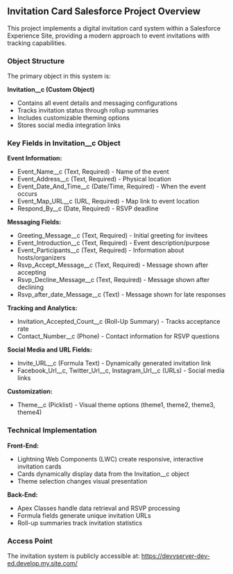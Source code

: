 
## Invitation Card Salesforce Project Overview

This project implements a digital invitation card system within a Salesforce Experience Site, providing a modern approach to event invitations with tracking capabilities.

### Object Structure

The primary object in this system is:

**Invitation__c (Custom Object)**
- Contains all event details and messaging configurations
- Tracks invitation status through rollup summaries
- Includes customizable theming options
- Stores social media integration links

### Key Fields in Invitation__c Object

**Event Information:**
- Event_Name__c (Text, Required) - Name of the event
- Event_Address__c (Text, Required) - Physical location
- Event_Date_And_Time__c (Date/Time, Required) - When the event occurs
- Event_Map_URL__c (URL, Required) - Map link to event location
- Respond_By__c (Date, Required) - RSVP deadline

**Messaging Fields:**
- Greeting_Message__c (Text, Required) - Initial greeting for invitees
- Event_Introduction__c (Text, Required) - Event description/purpose
- Event_Participants__c (Text, Required) - Information about hosts/organizers
- Rsvp_Accept_Message__c (Text, Required) - Message shown after accepting
- Rsvp_Decline_Message__c (Text, Required) - Message shown after declining
- Rsvp_after_date_Message__c (Text) - Message shown for late responses

**Tracking and Analytics:**
- Invitation_Accepted_Count__c (Roll-Up Summary) - Tracks acceptance rate
- Contact_Number__c (Phone) - Contact information for RSVP questions

**Social Media and URL Fields:**
- Invite_URL__c (Formula Text) - Dynamically generated invitation link
- Facebook_Url__c, Twitter_Url__c, Instagram_Url__c (URLs) - Social media links

**Customization:**
- Theme__c (Picklist) - Visual theme options (theme1, theme2, theme3, theme4)





### Technical Implementation

**Front-End:**
- Lightning Web Components (LWC) create responsive, interactive invitation cards
- Cards dynamically display data from the Invitation__c object
- Theme selection changes visual presentation

**Back-End:**
- Apex Classes handle data retrieval and RSVP processing
- Formula fields generate unique invitation URLs
- Roll-up summaries track invitation statistics


### Access Point
The invitation system is publicly accessible at:
https://devvserver-dev-ed.develop.my.site.com/

